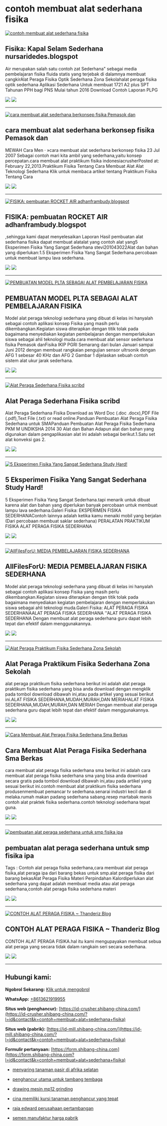 # contoh membuat alat sederhana fisika

<a href="https://swt.shibang-china.com/?l=id&img&k=contoh+membuat+alat+sederhana+fisika" target="_blank">![contoh membuat alat sederhana fisika](http://static.shibang-china.com/all-800x300/195.jpg)</a>

## Fisika: Kapal Selam Sederhana nursaridedes.blogspot
Air merupakan salah satu contoh zat Sederhana" sebagai media pembelajaran fisika fluida statis yang terjebak di dalamnya membuat cangkirAlat Peraga Fisika Optik Sederhana Zona Sekolahalat peraga fisika optik sederhana Aplikasi Sederhana Untuk membuat 1721 A2 plus SPT Tahunan PPH bagi PNS Mulai tahun 2016 Download Contoh Laporan PLPG


<a href="https://whatsapp.shibangsoft.com/WhatsApp.php" target="_blank" title="WhatsApp">![](http://static.shibang-china.com/icon/whatsapp.png)</a> <a href="https://swt.shibang-china.com/?l=id&icon&k=contoh+membuat+alat+sederhana+fisika" target="_blank">![](http://static.shibang-china.com/icon/chat-id.png)</a>

---

<a href="https://swt.shibang-china.com/?l=id&img&k=contoh+membuat+alat+sederhana+fisika" target="_blank">![cara membuat alat sederhana berkonsep fisika Pemasok dan](http://static.shibang-china.com/all-800x300/1213.jpg)</a>

## cara membuat alat sederhana berkonsep fisika Pemasok dan
MEWAH Cara Men · »cara membuat alat sederhana berkonsep fisika 23 Jul 2007 Sebagai contoh mari kita ambil yang sederhana,yaitu konsep percepatan.cara membuat alat praktikum fisika indonesiacrusherPosted at: February 22,2013.Praktikum Fisika Tentang Cara Membuat Alat Alat Teknologi Sederhana Klik untuk membaca artikel tentang Praktikum Fisika Tentang Cara


<a href="https://whatsapp.shibangsoft.com/WhatsApp.php" target="_blank" title="WhatsApp">![](http://static.shibang-china.com/icon/whatsapp.png)</a> <a href="https://swt.shibang-china.com/?l=id&icon&k=contoh+membuat+alat+sederhana+fisika" target="_blank">![](http://static.shibang-china.com/icon/chat-id.png)</a>

---

<a href="https://swt.shibang-china.com/?l=id&img&k=contoh+membuat+alat+sederhana+fisika" target="_blank">![FISIKA: pembuatan ROCKET AIR adhanframbudy.blogspot](http://static.shibang-china.com/all-800x300/74.jpg)</a>

## FISIKA: pembuatan ROCKET AIR adhanframbudy.blogspot
,sehingga kami dapat menyelesaikan Laporan Hasil pembuatan alat sederhana fisika dapat membuat alatalat yang contoh alat yang5 Eksperimen Fisika Yang Sangat Sederhana stevi201043022Alat dan bahan yang diperlukan:1.5 Eksperimen Fisika Yang Sangat Sederhana.percobaan untuk membuat lampu lava sederhana.


<a href="https://whatsapp.shibangsoft.com/WhatsApp.php" target="_blank" title="WhatsApp">![](http://static.shibang-china.com/icon/whatsapp.png)</a> <a href="https://swt.shibang-china.com/?l=id&icon&k=contoh+membuat+alat+sederhana+fisika" target="_blank">![](http://static.shibang-china.com/icon/chat-id.png)</a>

---

<a href="https://swt.shibang-china.com/?l=id&img&k=contoh+membuat+alat+sederhana+fisika" target="_blank">![PEMBUATAN MODEL PLTA SEBAGAI ALAT PEMBELAJARAN FISIKA](http://static.shibang-china.com/all-800x300/865.jpg)</a>

## PEMBUATAN MODEL PLTA SEBAGAI ALAT PEMBELAJARAN FISIKA
Model alat peraga teknologi sederhana yang dibuat di kelas ini hanyalah sebagai contoh aplikasi konsep Fisika yang masih perlu dikembangkan.Kegiatan siswa diterapkan dengan titik tolak pada bagaimana menyediakan kegiatan pembelajaran dengan memperlakukan siswa sebagai ahli teknologi muda.cara membuat alat sensor sederhana fisika Pemasok danFisika IKIP PGRI Semarang dari bulan Januari sampai Juni 2012 dengan membuat rangkaian pengujian sensor ultrsonik dengan AFG 1 sebesar 40 KHz dan AFG 2 Gambar 1 dijelaskan sebuah contoh sistem alat ukur jarak sederhana.


<a href="https://whatsapp.shibangsoft.com/WhatsApp.php" target="_blank" title="WhatsApp">![](http://static.shibang-china.com/icon/whatsapp.png)</a> <a href="https://swt.shibang-china.com/?l=id&icon&k=contoh+membuat+alat+sederhana+fisika" target="_blank">![](http://static.shibang-china.com/icon/chat-id.png)</a>

---

<a href="https://swt.shibang-china.com/?l=id&img&k=contoh+membuat+alat+sederhana+fisika" target="_blank">![Alat Peraga Sederhana Fisika scribd](http://static.shibang-china.com/all-800x300/119.jpg)</a>

## Alat Peraga Sederhana Fisika scribd
Alat Peraga Sederhana Fisika Download as Word Doc (.doc .docx),PDF File (.pdf),Text File (.txt) or read online.Panduan Pembuatan Alat Peraga Fisika Sederhana untuk SMAPanduan Pembuatan Alat Peraga Fisika Sederhana PKM M UNDIKSHA 2014 30 Alat dan Bahan Adapun alat dan bahan yang digunakan dalam pengaplikasian alat ini adalah sebagai berikut.1.Satu set alat konveksi gas 2.


<a href="https://whatsapp.shibangsoft.com/WhatsApp.php" target="_blank" title="WhatsApp">![](http://static.shibang-china.com/icon/whatsapp.png)</a> <a href="https://swt.shibang-china.com/?l=id&icon&k=contoh+membuat+alat+sederhana+fisika" target="_blank">![](http://static.shibang-china.com/icon/chat-id.png)</a>

---

<a href="https://swt.shibang-china.com/?l=id&img&k=contoh+membuat+alat+sederhana+fisika" target="_blank">![5 Eksperimen Fisika Yang Sangat Sederhana Study Hard!](http://static.shibang-china.com/all-800x300/1231.jpg)</a>

## 5 Eksperimen Fisika Yang Sangat Sederhana Study Hard!
5 Eksperimen Fisika Yang Sangat Sederhana.tapi menarik untuk dibuat karena alat dan bahan yang diperlukan banyak percobaan untuk membuat lampu lava sederhana.Galeri Fisika: EKSPERIMEN FISIKA SEDERHANAContoh lainnya adalah ketika kamu menaiki mobil yang berjalan (Dari percobaan membuat saklar sederhana) PERALATAN PRAKTIKUM FISIKA ALAT PERAGA FISIKA SEDERHANA


<a href="https://whatsapp.shibangsoft.com/WhatsApp.php" target="_blank" title="WhatsApp">![](http://static.shibang-china.com/icon/whatsapp.png)</a> <a href="https://swt.shibang-china.com/?l=id&icon&k=contoh+membuat+alat+sederhana+fisika" target="_blank">![](http://static.shibang-china.com/icon/chat-id.png)</a>

---

<a href="https://swt.shibang-china.com/?l=id&img&k=contoh+membuat+alat+sederhana+fisika" target="_blank">![AllFilesForU: MEDIA PEMBELAJARAN FISIKA SEDERHANA](http://static.shibang-china.com/all-800x300/688.jpg)</a>

## AllFilesForU: MEDIA PEMBELAJARAN FISIKA SEDERHANA
Model alat peraga teknologi sederhana yang dibuat di kelas ini hanyalah sebagai contoh aplikasi konsep Fisika yang masih perlu dikembangkan.Kegiatan siswa diterapkan dengan titik tolak pada bagaimana menyediakan kegiatan pembelajaran dengan memperlakukan siswa sebagai ahli teknologi muda.Galeri Fisika: ALAT PERAGA FISIKA SEDERHANAALAT PERAGA FISIKA SEDERHANA ''ALAT PERAGA FISIKA SEDERHANA Dengan membuat alat peraga sederhana guru dapat lebih tepat dan efektif dalam menggunakannya.


<a href="https://whatsapp.shibangsoft.com/WhatsApp.php" target="_blank" title="WhatsApp">![](http://static.shibang-china.com/icon/whatsapp.png)</a> <a href="https://swt.shibang-china.com/?l=id&icon&k=contoh+membuat+alat+sederhana+fisika" target="_blank">![](http://static.shibang-china.com/icon/chat-id.png)</a>

---

<a href="https://swt.shibang-china.com/?l=id&img&k=contoh+membuat+alat+sederhana+fisika" target="_blank">![Alat Peraga Praktikum Fisika Sederhana Zona Sekolah](http://static.shibang-china.com/all-800x300/349.jpg)</a>

## Alat Peraga Praktikum Fisika Sederhana Zona Sekolah
alat peraga praktikum fisika sederhana berikut ini adalah alat peraga praktikum fisika sederhana yang bisa anda download dengan mengklik pada tombol download dibawah ini,atau pada artikel yang sesuai berikut ini.ALAT FISIKA SEDERHANA,MUDAH,MURAH,DAN MERIAHALAT FISIKA SEDERHANA,MUDAH,MURAH,DAN MERIAH Dengan membuat alat peraga sederhana guru dapat lebih tepat dan efektif dalam menggunakannya.


<a href="https://whatsapp.shibangsoft.com/WhatsApp.php" target="_blank" title="WhatsApp">![](http://static.shibang-china.com/icon/whatsapp.png)</a> <a href="https://swt.shibang-china.com/?l=id&icon&k=contoh+membuat+alat+sederhana+fisika" target="_blank">![](http://static.shibang-china.com/icon/chat-id.png)</a>

---

<a href="https://swt.shibang-china.com/?l=id&img&k=contoh+membuat+alat+sederhana+fisika" target="_blank">![Cara Membuat Alat Peraga Fisika Sederhana Sma Berkas](http://static.shibang-china.com/all-800x300/920.jpg)</a>

## Cara Membuat Alat Peraga Fisika Sederhana Sma Berkas
cara membuat alat peraga fisika sederhana sma berikut ini adalah cara membuat alat peraga fisika sederhana sma yang bisa anda download secara gratis pada tombol download dibawah ini,atau pada artikel yang sesuai berikut ini.contoh membuat alat praktikum fisika sederhana produsenmembuat pemancar tv sederhana.senarai industri kecil dan di melaka.rumah makan padang sederhana sabang.resep martabak manis contoh alat praktek fisika sederhana.contoh teknologi sederhana tepat guna.


<a href="https://whatsapp.shibangsoft.com/WhatsApp.php" target="_blank" title="WhatsApp">![](http://static.shibang-china.com/icon/whatsapp.png)</a> <a href="https://swt.shibang-china.com/?l=id&icon&k=contoh+membuat+alat+sederhana+fisika" target="_blank">![](http://static.shibang-china.com/icon/chat-id.png)</a>

---

<a href="https://swt.shibang-china.com/?l=id&img&k=contoh+membuat+alat+sederhana+fisika" target="_blank">![pembuatan alat peraga sederhana untuk smp fisika ipa](http://static.shibang-china.com/all-800x300/569.jpg)</a>

## pembuatan alat peraga sederhana untuk smp fisika ipa
Tags : Contoh alat peraga fisika sederhana,cara membuat alat peraga fisika,alat peraga ipa dari barang bekas untuk smp.alat peraga fisika dari barang bekasAlat Peraga Fisika Materi Perpindahan Kalordiperlukan alat sederhana yang dapat adalah membuat media atau alat peraga sederhana,contoh alat peraga fisika sederhana materi


<a href="https://whatsapp.shibangsoft.com/WhatsApp.php" target="_blank" title="WhatsApp">![](http://static.shibang-china.com/icon/whatsapp.png)</a> <a href="https://swt.shibang-china.com/?l=id&icon&k=contoh+membuat+alat+sederhana+fisika" target="_blank">![](http://static.shibang-china.com/icon/chat-id.png)</a>

---

<a href="https://swt.shibang-china.com/?l=id&img&k=contoh+membuat+alat+sederhana+fisika" target="_blank">![CONTOH ALAT PERAGA FISIKA ~ Thanderiz Blog](http://static.shibang-china.com/all-800x300/707.jpg)</a>

## CONTOH ALAT PERAGA FISIKA ~ Thanderiz Blog
CONTOH ALAT PERAGA FISIKA.hal itu kami mengupayakan membuat sebua alat peraga yang secara tidak dalam rangkain seri secara sederhana.

<a href="https://whatsapp.shibangsoft.com/WhatsApp.php" target="_blank" title="WhatsApp">![](http://static.shibang-china.com/icon/whatsapp.png)</a> <a href="https://swt.shibang-china.com/?l=id&icon&k=contoh+membuat+alat+sederhana+fisika" target="_blank">![](http://static.shibang-china.com/icon/chat-id.png)</a>

---
## Hubungi kami:

**Ngobrol Sekarang:** [Klik untuk mengobrol](https://swt.shibang-china.com?l=id&contact&k=contoh+membuat+alat+sederhana+fisika)

**WhatsApp:**  [+8613621919955](https://whatsapp.shibangsoft.com/WhatsApp.php)

**Situs web (penghancur):** [https://id-crusher.shibang-china.com/](https://id-crusher.shibang-china.com/?l=id&contact&k=contoh+membuat+alat+sederhana+fisika)

**Situs web (pabrik):** [https://id-mill.shibang-china.com/](https://id-mill.shibang-china.com/?l=id&contact&k=contoh+membuat+alat+sederhana+fisika)

**Formulir pertanyaan:** [https://form.shibang-china.com](https://form.shibang-china.com?l=id&contact&k=contoh+membuat+alat+sederhana+fisika)

* [menyaring tanaman pasir di afrika selatan](../36/menyaring%20tanaman%20pasir%20di%20afrika%20selatan.md)

* [penghancur utama untuk tambang tembaga](../36/penghancur%20utama%20untuk%20tambang%20tembaga.md)

* [drawing mesin mp12 grinding](../34/drawing%20mesin%20mp12%20grinding.md)

* [cina memiliki kursi tanaman penghancur yang tepat](../32/cina%20memiliki%20kursi%20tanaman%20penghancur%20yang%20tepat.md)

* [raja edward perusahaan pertambangan](../40/raja%20edward%20perusahaan%20pertambangan.md)

* [semen manufaktur harga pabrik](../34/semen%20manufaktur%20harga%20pabrik.md)